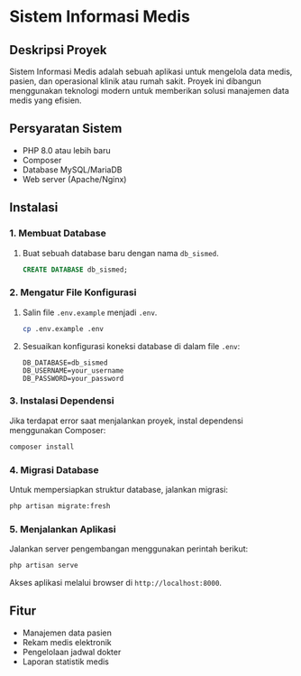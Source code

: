 # Sistem Informasi Medis

## Deskripsi Proyek
Sistem Informasi Medis adalah sebuah aplikasi untuk mengelola data medis, pasien, dan operasional klinik atau rumah sakit. Proyek ini dibangun menggunakan teknologi modern untuk memberikan solusi manajemen data medis yang efisien.

## Persyaratan Sistem
- PHP 8.0 atau lebih baru
- Composer
- Database MySQL/MariaDB
- Web server (Apache/Nginx)

## Instalasi

### 1. Membuat Database
1. Buat sebuah database baru dengan nama `db_sismed`.
   ```sql
   CREATE DATABASE db_sismed;
   ```

### 2. Mengatur File Konfigurasi
1. Salin file `.env.example` menjadi `.env`.
   ```bash
   cp .env.example .env
   ```
2. Sesuaikan konfigurasi koneksi database di dalam file `.env`:
   ```env
   DB_DATABASE=db_sismed
   DB_USERNAME=your_username
   DB_PASSWORD=your_password
   ```

### 3. Instalasi Dependensi
Jika terdapat error saat menjalankan proyek, instal dependensi menggunakan Composer:
```bash
composer install
```

### 4. Migrasi Database
Untuk mempersiapkan struktur database, jalankan migrasi:
```bash
php artisan migrate:fresh
```

### 5. Menjalankan Aplikasi
Jalankan server pengembangan menggunakan perintah berikut:
```bash
php artisan serve
```
Akses aplikasi melalui browser di `http://localhost:8000`.

## Fitur
- Manajemen data pasien
- Rekam medis elektronik
- Pengelolaan jadwal dokter
- Laporan statistik medis